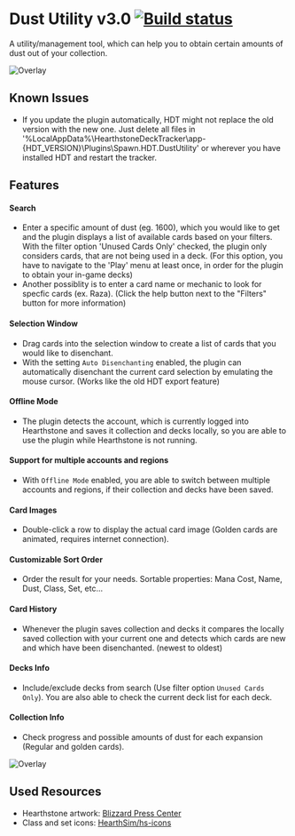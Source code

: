 # Dust Utility v3.0 [![Build status](https://ci.appveyor.com/api/projects/status/github/cljunge/spawn.hdt.dustutility?branch=rewrite&svg=true)](https://ci.appveyor.com/project/spawndev/spawn-hdt-dustutility)
A utility/management tool, which can help you to obtain certain amounts of dust out of your collection.

![Overlay](https://i.imgur.com/rYlBS6f.png)

## Known Issues

- If you update the plugin automatically, HDT might not replace the old version with the new one. Just delete all files in '%LocalAppData%\HearthstoneDeckTracker\app-{HDT_VERSION}\Plugins\Spawn.HDT.DustUtility' or wherever you have installed HDT and restart the tracker.


## Features

#### Search
- Enter a specific amount of dust (eg. 1600), which you would like to get and the plugin displays a list of available cards based on your filters. With the filter option 'Unused Cards Only' checked, the plugin only considers cards, that are not being used in a deck. (For this option, you have to navigate to the 'Play' menu at least once, in order for the plugin to obtain your in-game decks)
- Another possiblity is to enter a card name or mechanic to look for specfic cards (ex. Raza). (Click the help button next to the "Filters" button for more information)

#### Selection Window
- Drag cards into the selection window to create a list of cards that you would like to disenchant.
- With the setting `Auto Disenchanting` enabled, the plugin can automatically disenchant the current card selection by emulating the mouse cursor. (Works like the old HDT export feature)

#### Offline Mode
- The plugin detects the account, which is currently logged into Hearthstone and saves it collection and decks locally, so you are able to use the plugin while Hearthstone is not running.

#### Support for multiple accounts and regions
- With `Offline Mode` enabled, you are able to switch between multiple accounts and regions, if their collection and decks have been saved.

#### Card Images
- Double-click a row to display the actual card image (Golden cards are animated, requires internet connection).

#### Customizable Sort Order
- Order the result for your needs. Sortable properties: Mana Cost, Name, Dust, Class, Set, etc...

#### Card History
- Whenever the plugin saves collection and decks it compares the locally saved collection with your current one and detects which cards are new and which have been disenchanted. (newest to oldest)

#### Decks Info
- Include/exclude decks from search (Use filter option `Unused Cards Only`). You are also able to check the current deck list for each deck.

#### Collection Info
- Check progress and possible amounts of dust for each expansion (Regular and golden cards).

![Overlay](https://i.imgur.com/nwJvA25.png)


## Used Resources
* Hearthstone artwork: [Blizzard Press Center](https://blizzard.gamespress.com/Hearthstone)
* Class and set icons: [HearthSim/hs-icons](https://github.com/HearthSim/hs-icons)
